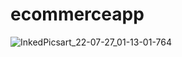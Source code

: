 # ecommerceapp


![InkedPicsart_22-07-27_01-13-01-764](https://user-images.githubusercontent.com/116195220/199257295-e89ac8d3-2e76-4164-953c-e1527e4b6ff2.jpg)
